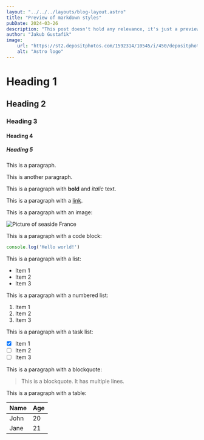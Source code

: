 ```yaml
---
layout: "../../../layouts/blog-layout.astro"
title: "Preview of markdown styles"
pubDate: 2024-03-26
description: "This post doesn't hold any relevance, it's just a preview to test markdown styles."
author: "Jakub Gustafik"
image:
    url: "https://st2.depositphotos.com/1592314/10545/i/450/depositphotos_105455422-stock-photo-nice-mediterranean-sea-france.jpg"
    alt: "Astro logo"
---
```


# Heading 1
## Heading 2
### Heading 3
#### Heading 4
##### Heading 5

This is a paragraph.

This is another paragraph.

This is a paragraph with **bold** and *italic* text.

This is a paragraph with a [link](https://astro.build).

This is a paragraph with an image:

![Picture of seaside France](https://st2.depositphotos.com/1592314/10545/i/450/depositphotos_105455422-stock-photo-nice-mediterranean-sea-france.jpg)

This is a paragraph with a code block:

```js
console.log('Hello world!')
```

This is a paragraph with a list:

- Item 1
- Item 2
- Item 3

This is a paragraph with a numbered list:

1. Item 1
2. Item 2
3. Item 3

This is a paragraph with a task list:

- [x] Item 1
- [ ] Item 2
- [ ] Item 3

This is a paragraph with a blockquote:

> This is a blockquote.
> It has multiple lines.

This is a paragraph with a table:

| Name | Age |
| ---- | --- |
| John | 20 |
| Jane | 21 |
